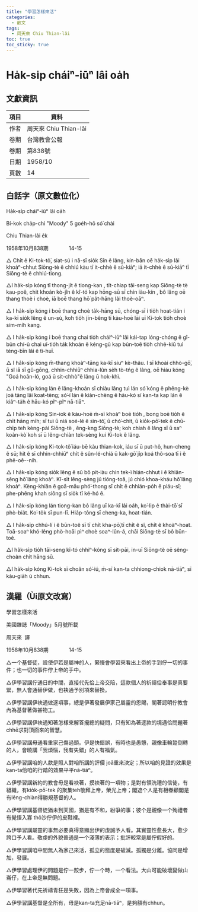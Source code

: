 ```yaml
---
title: "學習怎樣來活"
categories:
  - 散文
tags:
  - 周天來 Chiu Thian-lâi
toc: true
toc_sticky: true
---
```


# Ha̍k-si̍p cháiⁿ-iūⁿ lâi oa̍h

## 文獻資訊

| 項目 | 資料 |
|---|---|
| 作者 | 周天來 Chiu Thian-lâi |
| 卷期 | 台灣教會公報 |
| 卷期 | 第838號 |
| 日期 | 1958/10 |
| 頁數 | 14 |

## 白話字（原文數位化）

Ha̍k-si̍p cháiⁿ-iūⁿ lâi oa̍h

Bí-kok cha̍p-chì "Moody" 5 goe̍h-hō só͘ chài

Chiu Thian-lâi e̍k

1958年10月838期              14-15

△ Chi̍t ê Ki-tok-tô͘, siat-sú i nā-sī sio̍k Sîn ê lâng, kín-bān oē ha̍k-si̍p lâi khoàⁿ-chhut Siōng-tè ê chhiú kàu tī it-chhè ê sū-kiāⁿ; iā it-chhè ê sū-kiāⁿ tī Siōng-tè ê chhiú-tiong.

△I ha̍k-si̍p kóng tī thong-ji̍t ê tiong-kan , ti̍t-chiap tāi-seng kap Siōng-tè tè kau-poê, chit khoán kò-jîn ê kî-tó kap hōng-sū sī chin iàu-kín , bô lâng oē thang thoè i choè, iā boē thang hō͘ pa̍t-hāng lâi thoè-oāⁿ.

△ I ha̍k-si̍p kóng i boē thang choè ta̍k-hāng sū, chóng-sī i tio̍h hoat-tián i ka-kī sio̍k lêng ê un-sù, koh tio̍h jīn-bêng tī kàu-hoē lāi uī Ki-tok tio̍h choè sím-mi̍h kang.

△ I ha̍k-si̍p kóng i boē thang chai tio̍h cháiⁿ-iūⁿ lâi kái-tap lóng-chóng ê gî-būn chí-ū chai uī-tio̍h ta̍k khoán ê kéng-gū kap būn-toê tio̍h chhē-kiû tuì téng-bīn lâi ê tì-huī.

△ I ha̍k-si̍p kóng m̄-thang khoàⁿ-tāng ka-kī siuⁿ kè-thâu. I sī khoài chhò-gō͘, ū sî iā sī gû-gōng, chhin-chhiūⁿ chhia-lûn se̍h tò-tńg ê lâng, oē hiáu kóng "Goá hoân-ló, goá ū sit-chhò"ê lâng ū hok-khì.

△ I ha̍k-si̍p kóng lán ê lâng-khoán sī chiàu lâng tuì lán só͘ kóng ê phêng-kè joā tāng lâi koat-tēng; só͘-í lán ê kiàn-chèng ê hāu-kó sī kan-ta kap lán ê kiâⁿ-ta̍h ê hāu-kó pîⁿ-pîⁿ nā-tiāⁿ.

△ I ha̍k-si̍p kóng Sin-iok ê kàu-hoē m̄-sī khoàⁿ boē tio̍h , bong boē tio̍h ê chi̍t hāng mi̍h; sī tuì ū niá soé-lé ê sìn-tô͘, ū chó͘-chit, ū kio̍k-pō͘-tek ê chū-chi̍p teh kèng-pài Siōng-tè , êng-kng Siōng-tè; koh chiah ê lâng sī ū saⁿ koàn-kò͘ koh sī ū lêng-chiàn tek-sèng kui Ki-tok ê lâng.

△ I ha̍k-si̍p kóng Ki-tok-tô͘ iáu-bē kàu thian-kok, iáu sī ū put-hô, hun-cheng ê sū; hit ê sī chhin-chhiūⁿ chi̍t ê sûn-lé-chiá ū kak-gō͘ ji̍p koá thô-soa tī i ê phê-oê--nih.

△ I ha̍k-si̍p kóng sio̍k lêng ê sū bô pit-iàu chin tek-ì hián-chhut i ê khiân-sêng hō͘ lâng khoàⁿ. Kî-si̍t lêng-sèng jú tióng-toā, jú chió khoa-kháu hō͘ lâng khoàⁿ. Kèng-khiân ê goā-māu phó͘-thong sī chi̍t ê chhián-po̍h ê piáu-sī; phe-phêng khah siông sī sio̍k tī ké-hó ê.

△ I ha̍k-si̍p kóng lán tiong-kan bô lâng uī ka-kī lâi oa̍h, ko͘-li̍p ê thài-tō͘ sī phò-bia̍t. Ko͘-to̍k sī pun-lī. Hia̍p-tông sī cheng-ka, hoat-tián.

△ I ha̍k-si̍p chhú-lí i ê būn-toê sī tī chi̍t kha-pō͘,tī chi̍t ê sî, chi̍t ê khoàⁿ-hoat. Toā-soaⁿ khó-lêng phò-hoāi pìⁿ choè soaⁿ-lûn-á, chāi Siōng-tè sī bô būn-toê.

△I ha̍k-si̍p tio̍h tāi-seng kî-tó chhiⁿ-kông sī sit-pāi, in-uī Siōng-tè oē sêng-choân chi̍t hāng sū.

△I ha̍k-si̍p kóng Ki-tok sī choân só͘-iú, m̄-sī kan-ta chhiong-chiok nā-tiāⁿ, sī kàu-gia̍h ū chhun.

## 漢羅（Ùi原文改寫）

學習怎樣來活

美國雜誌「Moody」5月號所載

周天來  譯

1958年10月838期              14-15

△一个基督徒，設使伊若是屬神的人，緊慢會學習來看出上帝的手到佇一切的事件；也一切的事件佇上帝的手中。

△伊學習講佇通日的中間，直接代先佮上帝交陪，這款個人的祈禱佮奉事是真要緊，無人會通替伊做，也袂通予別項來替換。

△伊學習講伊袂通做逐項事，總是伊著發展伊家己屬靈的恩賜，閣著認明佇教會內為基督著做甚物工。

△伊學習講伊袂通知著怎樣來解答攏總的疑問，只有知為著逐款的境遇佮問題著chhē求對頂面來的智慧。

△伊學習講毋通看重家己傷過頭。伊是快錯誤，有時也是愚戇，親像車輪踅倒轉的人，會曉講「我煩惱，我有失錯」的人有福氣。

△伊學習講咱的人款是照人對咱所講的評價 joā重來決定；所以咱的見證的效果是kan-ta佮咱的行踏的效果平平nā-tiāⁿ。

△伊學習講新約的教會毋是看袂著，摸袂著的一項物；是對有領洗禮的信徒，有組織，有kio̍k-pō͘-tek 的聚集teh敬拜上帝，榮光上帝；閣遮个人是有相眷顧閣是有lêng-chiàn得勝規基督的人。

△伊學習講基督徒猶未到天國，猶是有不和，紛爭的事；彼个是親像一个殉禮者有覺悟入寡 thô沙佇伊的皮鞋裡。

△伊學習講屬靈的事無必要真得意顯出伊的虔誠予人看。其實靈性愈長大，愈少誇口予人看。敬虔的外貌普通是一个淺薄的表示；批評較常是屬佇假好的。

△伊學習講咱中間無人為家己來活，孤立的態度是破滅。孤獨是分離。協同是增加，發展。

△伊學習處理伊的問題是佇一跤步，佇一个時，一个看法。大山可能破壞變做山崙仔，在上帝是無問題。

△伊學習著代先祈禱青狂是失敗，因為上帝會成全一項事。

△伊學習講基督是全所有，毋是kan-ta充足nā-tiāⁿ，是夠額有chhun。
